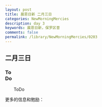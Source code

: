 ```yaml
---
layout: post
title: 晨恩日新 二月三日
categories: NewMorningMercies
description: day 3
keywords: 晨恩日新，保罗区普
comments: false
permalink: /library/NewMorningMercies/0203
---
```


## 二月三日

### To <br> Do

&emsp;&emsp;ToDo

更多的信息和勉励：[]()
